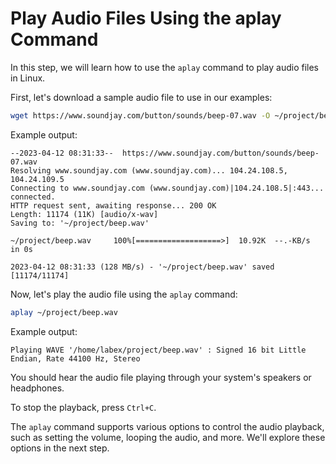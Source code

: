 # Play Audio Files Using the aplay Command

In this step, we will learn how to use the `aplay` command to play audio files in Linux.

First, let's download a sample audio file to use in our examples:

```bash
wget https://www.soundjay.com/button/sounds/beep-07.wav -O ~/project/beep.wav
```

Example output:

```
--2023-04-12 08:31:33--  https://www.soundjay.com/button/sounds/beep-07.wav
Resolving www.soundjay.com (www.soundjay.com)... 104.24.108.5, 104.24.109.5
Connecting to www.soundjay.com (www.soundjay.com)|104.24.108.5|:443... connected.
HTTP request sent, awaiting response... 200 OK
Length: 11174 (11K) [audio/x-wav]
Saving to: '~/project/beep.wav'

~/project/beep.wav     100%[===================>]  10.92K  --.-KB/s    in 0s

2023-04-12 08:31:33 (128 MB/s) - '~/project/beep.wav' saved [11174/11174]
```

Now, let's play the audio file using the `aplay` command:

```bash
aplay ~/project/beep.wav
```

Example output:

```
Playing WAVE '/home/labex/project/beep.wav' : Signed 16 bit Little Endian, Rate 44100 Hz, Stereo
```

You should hear the audio file playing through your system's speakers or headphones.

To stop the playback, press `Ctrl+C`.

The `aplay` command supports various options to control the audio playback, such as setting the volume, looping the audio, and more. We'll explore these options in the next step.
